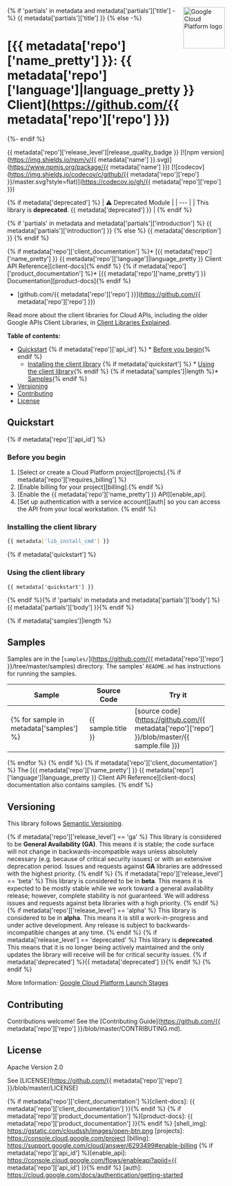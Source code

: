 [//]: # "This README.md file is auto-generated, all changes to this file will be lost."
[//]: # "To regenerate it, use `python -m synthtool`."
<img src="https://avatars2.githubusercontent.com/u/2810941?v=3&s=96" alt="Google Cloud Platform logo" title="Google Cloud Platform" align="right" height="96" width="96"/>

{% if 'partials' in metadata and metadata['partials']['title'] -%}
{{ metadata['partials']['title'] }}
{% else -%}
# [{{ metadata['repo']['name_pretty'] }}: {{ metadata['repo']['language']|language_pretty }} Client](https://github.com/{{ metadata['repo']['repo'] }})
{%- endif %}

{{ metadata['repo']['release_level']|release_quality_badge }}
[![npm version](https://img.shields.io/npm/v/{{ metadata['name'] }}.svg)](https://www.npmjs.org/package/{{ metadata['name'] }})
[![codecov](https://img.shields.io/codecov/c/github/{{ metadata['repo']['repo'] }}/master.svg?style=flat)](https://codecov.io/gh/{{ metadata['repo']['repo'] }})

{% if metadata['deprecated'] %}
| :warning: Deprecated Module |
| --- |
| This library is **deprecated**. {{ metadata['deprecated'] }} |
{% endif %}

{% if 'partials' in metadata and metadata['partials']['introduction'] %}
{{ metadata['partials']['introduction'] }}
{% else %}
{{ metadata['description'] }}
{% endif %}

{% if metadata['repo']['client_documentation'] %}* [{{ metadata['repo']['name_pretty'] }} {{ metadata['repo']['language']|language_pretty }} Client API Reference][client-docs]{% endif %}
{% if metadata['repo']['product_documentation'] %}* [{{ metadata['repo']['name_pretty'] }} Documentation][product-docs]{% endif %}
* [github.com/{{ metadata['repo']['repo'] }}](https://github.com/{{ metadata['repo']['repo'] }})

Read more about the client libraries for Cloud APIs, including the older
Google APIs Client Libraries, in [Client Libraries Explained][explained].

[explained]: https://cloud.google.com/apis/docs/client-libraries-explained

**Table of contents:**


* [Quickstart](#quickstart)
{% if metadata['repo']['api_id'] %}  * [Before you begin](#before-you-begin){% endif %}
  * [Installing the client library](#installing-the-client-library)
{% if metadata['quickstart'] %}  * [Using the client library](#using-the-client-library){% endif %}
{% if metadata['samples']|length %}* [Samples](#samples){% endif %}
* [Versioning](#versioning)
* [Contributing](#contributing)
* [License](#license)

## Quickstart
{% if metadata['repo']['api_id'] %}
### Before you begin

1.  [Select or create a Cloud Platform project][projects].{% if metadata['repo']['requires_billing'] %}
1.  [Enable billing for your project][billing].{% endif %}
1.  [Enable the {{ metadata['repo']['name_pretty'] }} API][enable_api].
1.  [Set up authentication with a service account][auth] so you can access the
    API from your local workstation.
{% endif %}
### Installing the client library

```bash
{{ metadata['lib_install_cmd'] }}
```

{% if  metadata['quickstart'] %}
### Using the client library

```{{ metadata['repo']['language']|syntax_highlighter }}
{{ metadata['quickstart'] }}
```
{% endif %}{% if 'partials' in metadata and metadata['partials']['body'] %}{{ metadata['partials']['body'] }}{% endif %}

{% if metadata['samples']|length %}
## Samples

Samples are in the [`samples/`](https://github.com/{{  metadata['repo']['repo'] }}/tree/master/samples) directory. The samples' `README.md`
has instructions for running the samples.

| Sample                      | Source Code                       | Try it |
| --------------------------- | --------------------------------- | ------ |
{% for sample in metadata['samples'] %}| {{ sample.title }} | [source code](https://github.com/{{ metadata['repo']['repo']  }}/blob/master/{{ sample.file }}) | [![Open in Cloud Shell][shell_img]](https://console.cloud.google.com/cloudshell/open?git_repo=https://github.com/{{ metadata['repo']['repo'] }}&page=editor&open_in_editor={{ sample.file }},samples/README.md) |
{% endfor %}
{% endif %}
{% if metadata['repo']['client_documentation'] %}
The [{{ metadata['repo']['name_pretty'] }} {{ metadata['repo']['language']|language_pretty }} Client API Reference][client-docs] documentation
also contains samples.
{% endif %}
## Versioning

This library follows [Semantic Versioning](http://semver.org/).

{% if metadata['repo']['release_level'] == 'ga' %}
This library is considered to be **General Availability (GA)**. This means it
is stable; the code surface will not change in backwards-incompatible ways
unless absolutely necessary (e.g. because of critical security issues) or with
an extensive deprecation period. Issues and requests against **GA** libraries
are addressed with the highest priority.
{% endif %}
{% if metadata['repo']['release_level'] == 'beta' %}
This library is considered to be in **beta**. This means it is expected to be
mostly stable while we work toward a general availability release; however,
complete stability is not guaranteed. We will address issues and requests
against beta libraries with a high priority.
{% endif %}
{% if metadata['repo']['release_level'] == 'alpha' %}
This library is considered to be in **alpha**. This means it is still a
work-in-progress and under active development. Any release is subject to
backwards-incompatible changes at any time.
{% endif %}
{% if metadata['release_level'] == 'deprecated' %}
This library is **deprecated**. This means that it is no longer being
actively maintained and the only updates the library will receive will
be for critical security issues. {% if metadata['deprecated'] %}{{ metadata['deprecated'] }}{% endif %}
{% endif %}

More Information: [Google Cloud Platform Launch Stages][launch_stages]

[launch_stages]: https://cloud.google.com/terms/launch-stages

## Contributing

Contributions welcome! See the [Contributing Guide](https://github.com/{{ metadata['repo']['repo'] }}/blob/master/CONTRIBUTING.md).

## License

Apache Version 2.0

See [LICENSE](https://github.com/{{ metadata['repo']['repo'] }}/blob/master/LICENSE)

{% if metadata['repo']['client_documentation'] %}[client-docs]: {{ metadata['repo']['client_documentation'] }}{% endif %}
{% if metadata['repo']['product_documentation'] %}[product-docs]: {{ metadata['repo']['product_documentation'] }}{% endif %}
[shell_img]: https://gstatic.com/cloudssh/images/open-btn.png
[projects]: https://console.cloud.google.com/project
[billing]: https://support.google.com/cloud/answer/6293499#enable-billing
{% if metadata['repo']['api_id'] %}[enable_api]: https://console.cloud.google.com/flows/enableapi?apiid={{ metadata['repo']['api_id'] }}{% endif %}
[auth]: https://cloud.google.com/docs/authentication/getting-started
